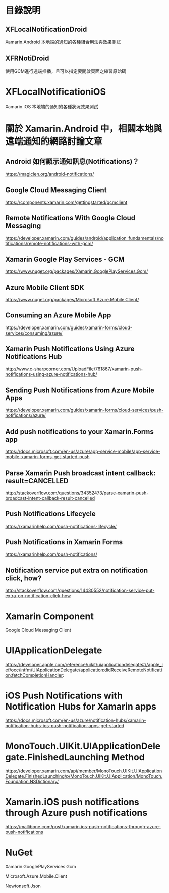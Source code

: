 # 目錄說明

## XFLocalNotificationDroid

Xamarin.Android 本地端的通知的各種組合用法與效果測試

## XFRNotiDroid

使用GCM進行遠端推播，且可以指定要開啟頁面之練習原始碼

# XFLocalNotificationiOS

Xamarin.iOS 本地端的通知的各種狀況效果測試

# 關於 Xamarin.Android 中，相關本地與遠端通知的網路討論文章

## Android 如何顯示通知訊息(Notifications)？

https://magiclen.org/android-notifications/

## Google Cloud Messaging Client

https://components.xamarin.com/gettingstarted/gcmclient

## Remote Notifications With Google Cloud Messaging
https://developer.xamarin.com/guides/android/application_fundamentals/notifications/remote-notifications-with-gcm/

## Xamarin Google Play Services - GCM

https://www.nuget.org/packages/Xamarin.GooglePlayServices.Gcm/

## Azure Mobile Client SDK

https://www.nuget.org/packages/Microsoft.Azure.Mobile.Client/

## Consuming an Azure Mobile App

https://developer.xamarin.com/guides/xamarin-forms/cloud-services/consuming/azure/

## Xamarin Push Notifications Using Azure Notifications Hub

http://www.c-sharpcorner.com/UploadFile/761867/xamarin-push-notifications-using-azure-notifications-hub/

## Sending Push Notifications from Azure Mobile Apps

https://developer.xamarin.com/guides/xamarin-forms/cloud-services/push-notifications/azure/

## Add push notifications to your Xamarin.Forms app

https://docs.microsoft.com/en-us/azure/app-service-mobile/app-service-mobile-xamarin-forms-get-started-push

## Parse Xamarin Push broadcast intent callback: result=CANCELLED

http://stackoverflow.com/questions/34352473/parse-xamarin-push-broadcast-intent-callback-result-cancelled

## Push Notifications Lifecycle

https://xamarinhelp.com/push-notifications-lifecycle/

## Push Notifications in Xamarin Forms

https://xamarinhelp.com/push-notifications/

## Notification service put extra on notification click, how?

http://stackoverflow.com/questions/14430552/notification-service-put-extra-on-notification-click-how

# Xamarin Component 

Google Cloud Messaging Client

# UIApplication​Delegate

https://developer.apple.com/reference/uikit/uiapplicationdelegate#//apple_ref/occ/intfm/UIApplicationDelegate/application:didReceiveRemoteNotification:fetchCompletionHandler:

# iOS Push Notifications with Notification Hubs for Xamarin apps

https://docs.microsoft.com/en-us/azure/notification-hubs/xamarin-notification-hubs-ios-push-notification-apns-get-started

# MonoTouch.UIKit.UIApplicationDelegate.FinishedLaunching Method

https://developer.xamarin.com/api/member/MonoTouch.UIKit.UIApplicationDelegate.FinishedLaunching/p/MonoTouch.UIKit.UIApplication/MonoTouch.Foundation.NSDictionary/

# Xamarin.iOS push notifications through Azure push notifications

https://mallibone.com/post/xamarin.ios-push-notifications-through-azure-push-notifications

# NuGet

Xamarin.GooglePlayServices.Gcm

Microsoft.Azure.Mobile.Client

Newtonsoft.Json

